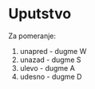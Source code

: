 # Uputstvo
Za pomeranje:
1. unapred - dugme W
2. unazad - dugme S
3. ulevo - dugme A
4. udesno - dugme D
